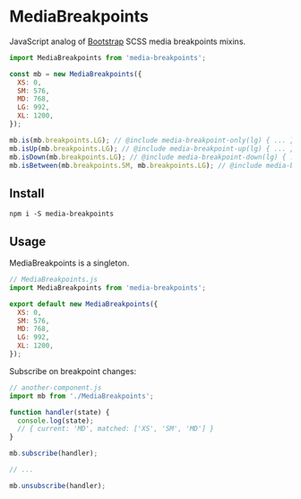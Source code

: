 # MediaBreakpoints

JavaScript analog of [Bootstrap](https://getbootstrap.com/docs/4.3/layout/overview/#responsive-breakpoints) SCSS media breakpoints mixins.

```javascript
import MediaBreakpoints from 'media-breakpoints';

const mb = new MediaBreakpoints({
  XS: 0,
  SM: 576,
  MD: 768,
  LG: 992,
  XL: 1200,
});

mb.is(mb.breakpoints.LG); // @include media-breakpoint-only(lg) { ... }
mb.isUp(mb.breakpoints.LG); // @include media-breakpoint-up(lg) { ... }
mb.isDown(mb.breakpoints.LG); // @include media-breakpoint-down(lg) { ... }
mb.isBetween(mb.breakpoints.SM, mb.breakpoints.LG); // @include media-breakpoint-between(sm, lg) { ... }
```

## Install

```
npm i -S media-breakpoints
```

## Usage

MediaBreakpoints is a singleton. 

```javascript
// MediaBreakpoints.js
import MediaBreakpoints from 'media-breakpoints';

export default new MediaBreakpoints({
  XS: 0,
  SM: 576,
  MD: 768,
  LG: 992,
  XL: 1200,
});
```

Subscribe on breakpoint changes:

```javascript
// another-component.js
import mb from './MediaBreakpoints';

function handler(state) {
  console.log(state);
  // { current: 'MD', matched: ['XS', 'SM', 'MD'] }
}

mb.subscribe(handler);

// ...

mb.unsubscribe(handler);
``` 
